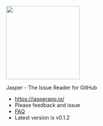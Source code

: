 <img src="https://jasperapp.io/image/logo.png" width="200">

Jasper - The Issue Reader for GitHub

- https://jasperapp.io/
- Please feedback and issue
- [FAQ](https://jasperapp.io/faq.html)
- Latest version is v0.1.2
